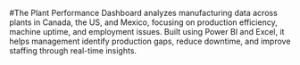 #The Plant Performance Dashboard analyzes manufacturing data across plants in Canada, the US, and Mexico, focusing on production efficiency, machine uptime, and employment issues.
Built using Power BI and Excel, it helps management identify production gaps, reduce downtime, and improve staffing through real-time insights.
